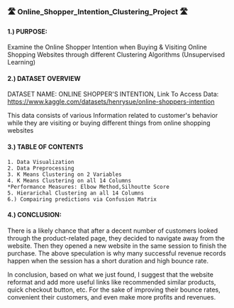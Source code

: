 ### 🛣 Online_Shopper_Intention_Clustering_Project 🛣
#### 1.) PURPOSE:
Examine the Online Shopper Intention when Buying & Visiting Online Shopping Websites through different Clustering Algorithms (Unsupervised Learning)
#### 2.) DATASET OVERVIEW
DATASET NAME: ONLINE SHOPPER'S INTENTION,
Link To Access Data: https://www.kaggle.com/datasets/henrysue/online-shoppers-intention 

This data consists of various Information related to customer's behavior while they are visiting or buying different things from online shopping websites
#### 3.) TABLE OF CONTENTS
    1. Data Visualization
    2. Data Preprocessing
    3. K Means Clustering on 2 Variables
    4. K Means Clustering on all 14 Columns
    *Performance Measures: Elbow Method,Silhoutte Score
    5. Hierarichal Clustering an all 14 Columns
    6.) Compairing predictions via Confusion Matrix
#### 4.) CONCLUSION:
There is a likely chance that after a decent number of customers looked through the product-related page, they decided to navigate away from the website. Then they opened a new website in the same session to finish the purchase. The above speculation is why many successful revenue records happen when the session has a short duration and high bounce rate.

In conclusion, based on what we just found, I suggest that the website reformat and add more useful links like recommended similar products, quick checkout button, etc. For the sake of improving their bounce rates, convenient their customers, and even make more profits and revenues.
